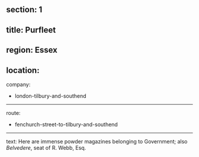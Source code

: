 section: 1
----
title: Purfleet
----
region: Essex
----
location: 
----
company:
- london-tilbury-and-southend
----
route:
- fenchurch-street-to-tilbury-and-southend
----
text: Here are immense powder magazines belonging to Government; also *Belvedere*, seat of R. Webb, Esq.
